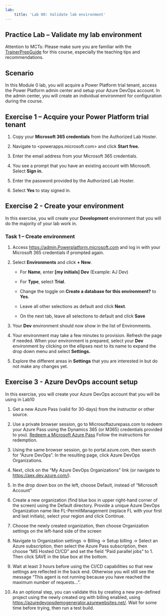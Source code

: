```yaml
---
lab:
    title: 'Lab 00: Validate lab environment'
---
```



## Practice Lab – Validate my lab environment

Attention to MCTs: Please make sure you are familiar with the [TrainerPrepGuide](../PL-400T00A-ENU-TrainerPrepGuide.pdf) for this course, especially the teaching tips and recommendations.

Scenario
--------

In this Module 0 lab, you will acquire a Power Platform trial tenant, access the Power Platform admin center and setup your Azure DevOps account. In the admin center, you will create an individual environment for configuration during the course.

Exercise 1 – Acquire your Power Platform trial tenant 
------------------------------------------

1. Copy your **Microsoft 365 credentials** from the Authorized Lab Hoster.

2. Navigate to <powerapps.microsoft.com> and click **Start free.**

3. Enter the email address from your Microsoft 365 credentials.

4. You see a prompt that you have an existing account with Microsoft. Select **Sign in.**

5. Enter the password provided by the Authorized Lab Hoster. 

6. Select **Yes** to stay signed in.


Exercise 2 - Create your environment 
------------------------------------------

In this exercise, you will create your **Development** environment that you will do the majority of your lab work in.

### Task 1 – Create environment

1.  Access <https://admin.Powerplatform.microsoft.com> and log in with your Microsoft 365 credentials if prompted again.

2. Select **Environments** and click **+ New**.

    - For **Name**, enter **[my initials] Dev** (Example: AJ Dev)
    
    - For **Type**, select **Trial**.
    
    - Change the toggle on **Create a database for this environment?** to **Yes**.
    
    - Leave all other selections as default and click **Next**.
    
    - On the next tab, leave all selections to default and click **Save**

3. Your **Dev** environment should now show in the list of Environments. 

4. Your environment may take a few minutes to provision. Refresh the page if needed. When your environment is prepared, select your **Dev** environment by clicking on the ellipses next to its name to expand the drop down menu and select **Settings.** 

3.  Explore the different areas in **Settings** that you are interested in but do not make any changes yet. 

Exercise 3 - Azure DevOps account setup
------------------------------------------

In this exercise, you will create your Azure DevOps account that you will be using in Lab10

1. Get a new Azure Pass (valid for 30-days) from the instructor or other source.

2. Use a private browser session, go to Microsoftazurepass.com to redeem your Azure Pass using the Dynamics 365 (or M365) credentials provided to you). [Redeem a Microsoft Azure Pass](https://www.microsoftazurepass.com/Home/HowTo?Length=5) Follow the instructions for redemption. 

3. Using the same browser session, go to portal.azure.com, then search for “Azure DevOps”. In the resulting page, click Azure DevOps Organizations. 

4. Next, click on the “My Azure DevOps Organizations” link (or navigate to https://aex.dev.azure.com/).

5. In the drop down box on the left, choose Default, instead of “Microsoft Account”

6. Create a new organization (find blue box in upper right-hand corner of the screen) using the Default directory. Provide a unique Azure DevOps Organization name like FL-PermitManagement (replace FL with your first and last initials), select your region and click Continue.

8. Choose the newly created organization, then choose Organization settings on the left-hand side of the screen

9. Navigate to Organization settings -> Billing -> Setup billing -> Select an Azure subscription, then select the Azure Pass subscription, then choose “MS Hosted CI/CD” and set the field “Paid parallel jobs” to 1. Then click SAVE in the blue box at the bottom. 

10. Wait at least 3 hours before using the CI/CD capabilities so that new settings are reflected in the back end. Otherwise you will still see the message “This agent is not running because you have reached the maximum number of requests…”.

11. As an optional step, you can validate this by creating a new pre-defined project using the newly created org with billing enabled, using https://azuredevopsdemogenerator.azurewebsites.net/. Wait for some time before trying, then run a test build.

